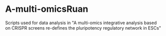 # A-multi-omicsRuan
Scripts used for data analysis in "A multi-omics integrative analysis based on CRISPR screens re-defines the pluripotency regulatory network in ESCs"
